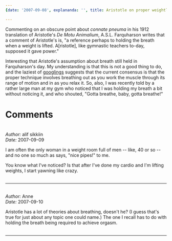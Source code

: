 ```yaml
---
{date: '2007-09-08', explananda: '', title: Aristotle on proper weightlifting technique, tags: fitness, aristotle}

---
```

Commenting on an obscure point about <em>connate pneuma</em> in his 1912 translation of Aristotle's <em>De Motu Animalium</em>, A.S.L. Farquharson writes that a comment of Aristotle's is, "a reference perhaps to holding the breath when a weight is lifted. A[ristotle], like gymnastic teachers to-day, supposed it gave power."

Interesting that Aristotle's assumption about breath still held in Farquharson's day.  My understanding is that this is not a good thing to do, and the laziest of <a href="http://www.google.com/search?q=holding+breath+weight+lifting&ie=utf-8&oe=utf-8&aq=t&rls=org.mozilla:en-US:official&client=firefox-a">googlings</a> suggests that the current consensus is that the proper technique involves breathing out as you work the muscle through its range of motion and in as you relax it.  So, also, I was recently told by a rather large man at my gym who noticed that I was holding my breath a bit without noticing it, and who shouted, "Gotta breathe, baby, gotta breathe!"


<h1>Comments</h1>


<br/>
<em>Author:</em> alif sikkiin
<br/><em>Date:</em> 2007-09-09

I am often the only woman in a weight room full of men -- like, 40 or so -- and no one so much as says, "nice pipes!" to me.

You know what I've noticed? Is that after I've done my cardio and I'm lifting weights, I start yawning like crazy.
<br/>
<br/>

*******************************************************************************



<br/>
<em>Author:</em> Anne
<br/><em>Date:</em> 2007-09-10

Aristotle has a lot of theories about breathing, doesn't he? (I guess that's true for just about any topic one could name.) The one I recall has to do with holding the breath being required to achieve orgasm.
<br/>
<br/>

*******************************************************************************
